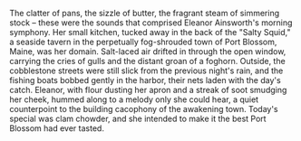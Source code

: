 The clatter of pans, the sizzle of butter, the fragrant steam of simmering stock – these were the sounds that comprised Eleanor Ainsworth's morning symphony. Her small kitchen, tucked away in the back of the "Salty Squid," a seaside tavern in the perpetually fog-shrouded town of Port Blossom, Maine, was her domain.  Salt-laced air drifted in through the open window, carrying the cries of gulls and the distant groan of a foghorn. Outside, the cobblestone streets were still slick from the previous night's rain, and the fishing boats bobbed gently in the harbor, their nets laden with the day's catch. Eleanor, with flour dusting her apron and a streak of soot smudging her cheek, hummed along to a melody only she could hear, a quiet counterpoint to the building cacophony of the awakening town.  Today's special was clam chowder, and she intended to make it the best Port Blossom had ever tasted.
